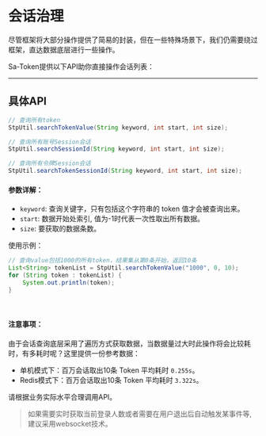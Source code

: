 # 会话治理

尽管框架将大部分操作提供了简易的封装，但在一些特殊场景下，我们仍需要绕过框架，直达数据底层进行一些操作。

Sa-Token提供以下API助你直接操作会话列表：


--- 

## 具体API

``` java
// 查询所有token
StpUtil.searchTokenValue(String keyword, int start, int size);

// 查询所有账号Session会话
StpUtil.searchSessionId(String keyword, int start, int size);

// 查询所有令牌Session会话
StpUtil.searchTokenSessionId(String keyword, int start, int size);
```


#### 参数详解：
- `keyword`: 查询关键字，只有包括这个字符串的 token 值才会被查询出来。
- `start`: 数据开始处索引, 值为-1时代表一次性取出所有数据。
- `size`: 要获取的数据条数。

使用示例：
``` java
// 查询value包括1000的所有token，结果集从第0条开始，返回10条
List<String> tokenList = StpUtil.searchTokenValue("1000", 0, 10);	
for (String token : tokenList) {
	System.out.println(token);
}
```


<br/>

#### 注意事项：
由于会话查询底层采用了遍历方式获取数据，当数据量过大时此操作将会比较耗时，有多耗时呢？这里提供一份参考数据：
- 单机模式下：百万会话取出10条 Token 平均耗时 `0.255s`。
- Redis模式下：百万会话取出10条 Token 平均耗时 `3.322s`。

请根据业务实际水平合理调用API。


> 如果需要实时获取当前登录人数或者需要在用户退出后自动触发某事件等, 建议采用websocket技术。